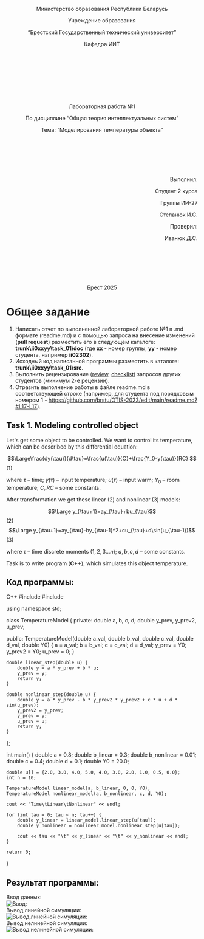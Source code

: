 <p align="center"> Министерство образования Республики Беларусь</p>
<p align="center">Учреждение образования</p>
<p align="center">“Брестский Государственный технический университет”</p>
<p align="center">Кафедра ИИТ</p>
<br><br><br><br><br><br><br>
<p align="center">Лабораторная работа №1</p>
<p align="center">По дисциплине “Общая теория интеллектуальных систем”</p>
<p align="center">Тема: “Моделирования температуры объекта”</p>
<br><br><br><br><br>
<p align="right">Выполнил:</p>
<p align="right">Студент 2 курса</p>
<p align="right">Группы ИИ-27</p>
<p align="right">Степанюк И.С.</p>
<p align="right">Проверил:</p>
<p align="right">Иванюк Д.С.</p>
<br><br><br><br><br>
<p align="center">Брест 2025</p>

# Общее задание #
1. Написать отчет по выполненной лабораторной работе №1 в .md формате (readme.md) и с помощью запроса на внесение изменений (**pull request**) разместить его в следующем каталоге: **trunk\ii0xxyy\task_01\doc** (где **xx** - номер группы, **yy** - номер студента, например **ii02302**).
2. Исходный код написанной программы разместить в каталоге: **trunk\ii0xxyy\task_01\src**.
3. Выполнить рецензирование ([review](https://linearb.io/blog/code-review-on-github), [checklist](https://linearb.io/blog/code-review-checklist)) запросов других студентов (минимум 2-е рецензии).
4. Отразить выполнение работы в файле readme.md в соответствующей строке (например, для студента под порядковым номером 1 - https://github.com/brstu/OTIS-2023/edit/main/readme.md?#L17-L17).

## Task 1. Modeling controlled object ##
Let's get some object to be controlled. We want to control its temperature, which can be described by this differential equation:

$$\Large\frac{dy(\tau)}{d\tau}=\frac{u(\tau)}{C}+\frac{Y_0-y(\tau)}{RC} $$ (1)

where $\tau$ – time; $y(\tau)$ – input temperature; $u(\tau)$ – input warm; $Y_0$ – room temperature; $C,RC$ – some constants.

After transformation we get these linear (2) and nonlinear (3) models:

$$\Large y_{\tau+1}=ay_{\tau}+bu_{\tau}$$ (2)
$$\Large y_{\tau+1}=ay_{\tau}-by_{\tau-1}^2+cu_{\tau}+d\sin(u_{\tau-1})$$ (3)

where $\tau$ – time discrete moments ($1,2,3{\dots}n$); $a,b,c,d$ – some constants.

Task is to write program (**С++**), which simulates this object temperature.


## Код программы:
C++
#include <iostream>
#include <cmath>

using namespace std;

class TemperatureModel {
private:
    double a, b, c, d;
    double y_prev, y_prev2, u_prev;

public:
    TemperatureModel(double a_val, double b_val, double c_val, double d_val, double Y0) {
        a = a_val;
        b = b_val;
        c = c_val;
        d = d_val;
        y_prev = Y0;
        y_prev2 = Y0;
        u_prev = 0;
    }

    double linear_step(double u) {
        double y = a * y_prev + b * u;
        y_prev = y;
        return y;
    }

    double nonlinear_step(double u) {
        double y = a * y_prev - b * y_prev2 * y_prev2 + c * u + d * sin(u_prev);
        y_prev2 = y_prev;
        y_prev = y;
        u_prev = u;
        return y;
    }
};

int main() {
    double a = 0.8;
    double b_linear = 0.3;
    double b_nonlinear = 0.01;
    double c = 0.4;
    double d = 0.1;
    double Y0 = 20.0;
    
    double u[] = {2.0, 3.0, 4.0, 5.0, 4.0, 3.0, 2.0, 1.0, 0.5, 0.0};
    int n = 10;
    
    TemperatureModel linear_model(a, b_linear, 0, 0, Y0);
    TemperatureModel nonlinear_model(a, b_nonlinear, c, d, Y0);
    
    cout << "Time\tLinear\tNonlinear" << endl;
    
    for (int tau = 0; tau < n; tau++) {
        double y_linear = linear_model.linear_step(u[tau]);
        double y_nonlinear = nonlinear_model.nonlinear_step(u[tau]);
        
        cout << tau << "\t" << y_linear << "\t" << y_nonlinear << endl;
    }
    
    return 0;
}



## Результат программы:
Ввод данных:
<br>
![Ввод:](input.png)
<br>
Вывод линейной симуляции:
<br>
![Вывод линейной симуляции:](output_linear_simulation.png)
<br>
Вывод нелинейной симуляции:
<br>
![Вывод нелинейной симуляции:](output_nonlinear_simulation.png)

